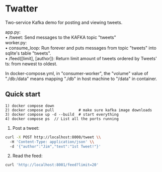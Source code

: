 # Twatter

Two-service Kafka demo for posting and viewing tweets.

app.py:  
  •  /tweet: Send messages to the KAFKA topic "tweets"  
worker.py:  
  •  consume_loop:  Run forever and puts messages from topic "tweets" into sqlite's table "tweets".  
  •  /feed([limit], [author]): Return limit amount of tweets ordered by Tweets' ts: from newest to oldest.  

In docker-compose.yml, in "consumer-worker", the "volume" value of "./db:/data" means mapping "./db" in host machine to "/data" in container.

## Quick start
```
1) docker compose down
2) docker compose pull           # make sure kafka image downloads
3) docker compose up -d --build  # start everything
4) docker compose ps  // List all the ports running
```

1) Post a tweet:
```bash
curl -X POST http://localhost:8000/tweet \\
  -H 'Content-Type: application/json' \\
  -d '{"author":"Jim","text":"1st Tweet!"}'
```
2) Read the feed:
```bash
curl 'http://localhost:8001/feed?limit=20'
```
